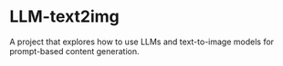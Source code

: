 # LLM-text2img
A project that explores how to use LLMs and text-to-image models for prompt-based content generation.
